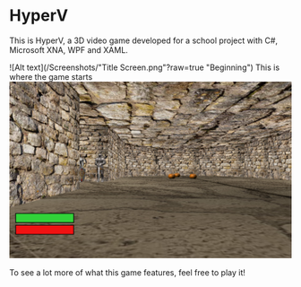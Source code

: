 # HyperV
This is HyperV, a 3D video game developed for a school project with C#, Microsoft XNA, WPF and XAML.

![Alt text](/Screenshots/"Title Screen.png"?raw=true "Beginning")
This is where the game starts
![Alt text](/Screenshots/Beginning.png?raw=true "Beginning")


To see a lot more of what this game features, feel free to play it!
